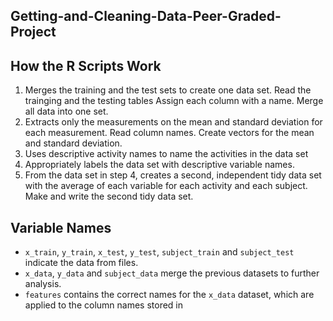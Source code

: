 ## Getting-and-Cleaning-Data-Peer-Graded-Project


## How the R Scripts Work 

1. Merges the training and the test sets to create one data set.
   Read the trainging and the testing tables
   Assign each column with a name. 
   Merge all data into one set.
2. Extracts only the measurements on the mean and standard deviation for each measurement. 
   Read column names. 
   Create vectors for the mean and standard deviation.
3. Uses descriptive activity names to name the activities in the data set
4. Appropriately labels the data set with descriptive variable names.  
5. From the data set in step 4, creates a second, independent tidy data set with the average of each variable for each activity and each subject.
   Make and write the second tidy data set.
   
## Variable Names 
* `x_train`, `y_train`, `x_test`, `y_test`, `subject_train` and `subject_test` indicate the data from files.
* `x_data`, `y_data` and `subject_data` merge the previous datasets to further analysis.
* `features` contains the correct names for the `x_data` dataset, which are applied to the column names stored in
